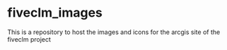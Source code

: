 # fiveclm_images
This is a repository to host the images and icons for the arcgis site of the fiveclm project
